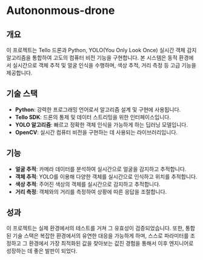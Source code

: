 # Autononmous-drone
## 개요
이 프로젝트는 Tello 드론과 Python, YOLO(You Only Look Once) 실시간 객체 감지 알고리즘을 통합하여 고도의 컴퓨터 비전 기능을 구현합니다. 본 시스템은 동적 환경에서 실시간으로 객체 추적 및 얼굴 인식을 수행하며, 색상 추적, 거리 측정 등 고급 기능을 제공합니다.

## 기술 스택
- **Python**: 강력한 프로그래밍 언어로서 알고리즘 설계 및 구현에 사용됩니다.
- **Tello SDK**: 드론의 통제 및 데이터 스트리밍을 위한 인터페이스입니다.
- **YOLO 알고리즘**: 빠르고 정확한 객체 인식을 가능하게 하는 딥러닝 모델입니다.
- **OpenCV**: 실시간 컴퓨터 비전을 구현하는 데 사용되는 라이브러리입니다.

## 기능
- **얼굴 추적**: 카메라 데이터를 분석하여 실시간으로 얼굴을 감지하고 추적합니다.
- **객체 추적**: YOLO를 이용해 다양한 객체를 실시간으로 인식하고 위치를 추적합니다.
- **색상 추적**: 주어진 색상의 객체를 실시간으로 감지하고 추적합니다.
- **거리 측정**: 객체와의 거리를 측정하여 상황에 따른 응답을 조절합니다.

## 성과
이 프로젝트는 실제 환경에서의 테스트를 거쳐 그 유효성이 검증되었습니다. 또한, 통합된 기술 스택은 복잡한 환경에서의 유연한 대응을 가능하게 하며, 스스로 파라미터를 조정하고 그 환경에서 가장 최적화된 값을 찾아보는 값진 경험을 통해서 이후 엔지니어로 성장하는 데 좋은 발판이 되었다.
